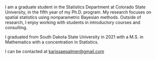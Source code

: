 I am a graduate student in the Statistics Department at Colorado State University, in the fifth year of my Ph.D. program. My research focuses on spatial statistics using nonparametric Bayesian methods. Outside of research, I enjoy working with students in introductory courses and consulting. 

I graduated from South Dakota State University in 2021 with a M.S. in Mathematics with a concentration in Statistics.

I can be contacted at karissaepalmer@gmail.com
